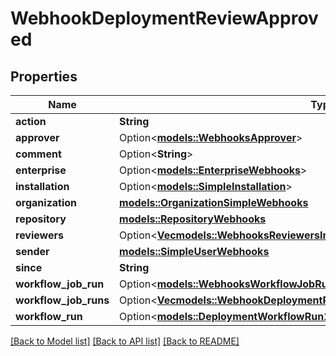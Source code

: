 # WebhookDeploymentReviewApproved

## Properties

Name | Type | Description | Notes
------------ | ------------- | ------------- | -------------
**action** | **String** |  | 
**approver** | Option<[**models::WebhooksApprover**](webhooks_approver.md)> |  | [optional]
**comment** | Option<**String**> |  | [optional]
**enterprise** | Option<[**models::EnterpriseWebhooks**](enterprise-webhooks.md)> |  | [optional]
**installation** | Option<[**models::SimpleInstallation**](simple-installation.md)> |  | [optional]
**organization** | [**models::OrganizationSimpleWebhooks**](organization-simple-webhooks.md) |  | 
**repository** | [**models::RepositoryWebhooks**](repository-webhooks.md) |  | 
**reviewers** | Option<[**Vec<models::WebhooksReviewersInner>**](webhooks_reviewers_inner.md)> |  | [optional]
**sender** | [**models::SimpleUserWebhooks**](simple-user-webhooks.md) |  | 
**since** | **String** |  | 
**workflow_job_run** | Option<[**models::WebhooksWorkflowJobRun**](webhooks_workflow_job_run.md)> |  | [optional]
**workflow_job_runs** | Option<[**Vec<models::WebhookDeploymentReviewApprovedWorkflowJobRunsInner>**](webhook_deployment_review_approved_workflow_job_runs_inner.md)> |  | [optional]
**workflow_run** | Option<[**models::DeploymentWorkflowRun1**](Deployment_Workflow_Run_1.md)> |  | 

[[Back to Model list]](../README.md#documentation-for-models) [[Back to API list]](../README.md#documentation-for-api-endpoints) [[Back to README]](../README.md)


